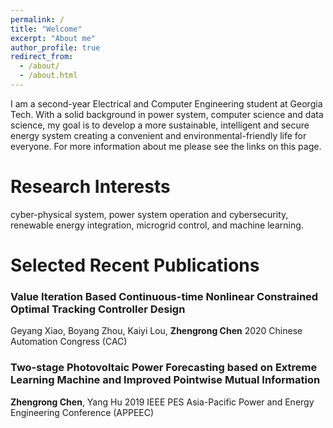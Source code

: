 ```yaml
---
permalink: /
title: "Welcome"
excerpt: "About me"
author_profile: true
redirect_from: 
  - /about/
  - /about.html
---
```


I am a second-year Electrical and Computer Engineering student at Georgia Tech. With a solid background in power system, computer science and data science, my goal is to develop a more sustainable, intelligent and secure energy system creating a convenient and environmental-friendly life for everyone. For more information about me please see the links on this page.

Research Interests
====

cyber-physical system, power system operation and cybersecurity, renewable energy integration, microgrid control, and machine learning.

Selected Recent Publications
====

### Value Iteration Based Continuous-time Nonlinear Constrained Optimal Tracking Controller Design
Geyang Xiao, Boyang Zhou, Kaiyi Lou, <b>Zhengrong Chen</b>
2020 Chinese Automation Congress (CAC)

### Two-stage Photovoltaic Power Forecasting based on Extreme Learning Machine and Improved Pointwise Mutual Information
<b>Zhengrong Chen</b>, Yang Hu
2019 IEEE PES Asia-Pacific Power and Energy Engineering Conference (APPEEC)

